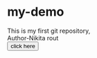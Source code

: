 # my-demo
This is my first git repository,<br>
  Author-Nikita rout<br>
  <button>click here</button>
